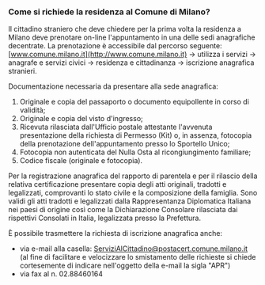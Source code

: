 ### Come si richiede la residenza al Comune di Milano?

Il cittadino straniero che deve chiedere per la prima volta la residenza
a Milano deve prenotare on-line l'appuntamento in una delle sedi
anagrafiche decentrate. La prenotazione è accessibile dal percorso
seguente: [www.comune.milano.it](http://www.comune.milano.it) → utilizza i servizi → anagrafe e servizi
civici → residenza e cittadinanza → iscrizione anagrafica stranieri.

Documentazione necessaria da presentare alla sede anagrafica:

1. Originale e copia del passaporto o documento equipollente in corso di validità;
2. Originale e copia del visto d'ingresso;
3. Ricevuta rilasciata dall'Ufficio postale attestante l'avvenuta presentazione della richiesta di Permesso (Kit) o, in assenza, fotocopia della prenotazione dell'appuntamento presso lo Sportello Unico; 
4. Fotocopia non autenticata del Nulla Osta al ricongiungimento familiare; 
5. Codice fiscale (originale e fotocopia).

Per la registrazione anagrafica del rapporto di parentela e per il
rilascio della relativa certificazione presentare copia degli atti
originali, tradotti e legalizzati, comprovanti lo stato civile e la
composizione della famiglia. Sono validi gli atti tradotti e legalizzati
dalla Rappresentanza Diplomatica Italiana nei paesi di origine così come
la Dichiarazione Consolare rilasciata dai rispettivi Consolati in
Italia, legalizzata presso la Prefettura.

È possibile trasmettere la richiesta di iscrizione anagrafica anche:

- via e-mail alla casella: [ServiziAlCittadino@postacert.comune.milano.it](mailto:ServiziAlCittadino@postacert.comune.milano.it) (al fine di facilitare e velocizzare lo smistamento delle richieste si chiede cortesemente di indicare nell'oggetto della e-mail la sigla "APR")
- via fax al n. 02.88460164